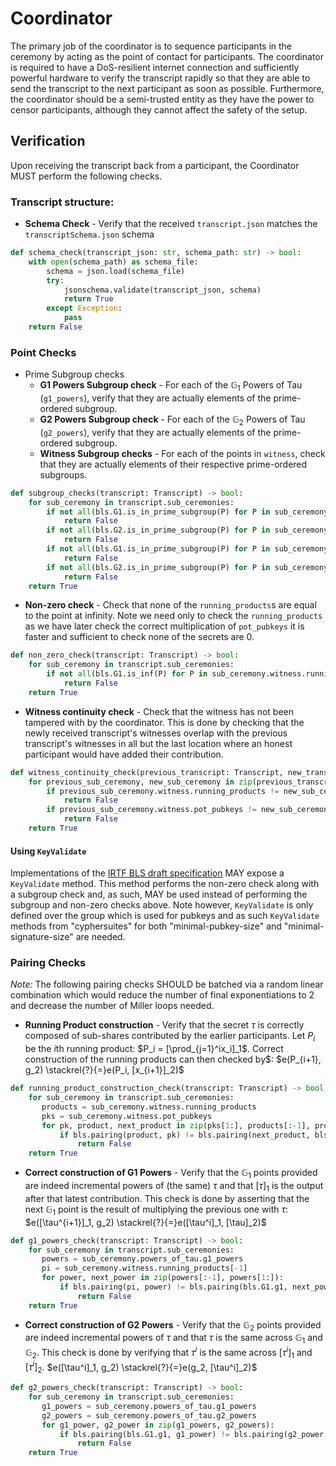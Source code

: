 # Coordinator

The primary job of the coordinator is to sequence participants in the ceremony by acting as the point of contact for participants. The coordinator is required to have a DoS-resilient internet connection and sufficiently powerful hardware to verify the transcript rapidly so that they are able to send the transcript to the next participant as soon as possible. Furthermore, the coordinator should be a semi-trusted entity as they have the power to censor participants, although they cannot affect the safety of the setup.

## Verification

Upon receiving the transcript back from a participant, the Coordinator MUST perform the following checks.

### Transcript structure:

- __Schema Check__ - Verify that the received `transcript.json` matches the `transcriptSchema.json` schema
```python
def schema_check(transcript_json: str, schema_path: str) -> bool:
    with open(schema_path) as schema_file:
        schema = json.load(schema_file)
        try:
            jsonschema.validate(transcript_json, schema)
            return True
        except Exception:
            pass
    return False
```

### Point Checks

- Prime Subgroup checks
    - __G1 Powers Subgroup check__ - For each of the $\mathbb{G}_1$ Powers of Tau (`g1_powers`), verify that they are actually elements of the prime-ordered subgroup.
    - __G2 Powers Subgroup check__ - For each of the $\mathbb{G}_2$ Powers of Tau (`g2_powers`), verify that they are actually elements of the prime-ordered subgroup.
    - __Witness Subgroup checks__ - For each of the points in `witness`, check that they are actually elements of their respective prime-ordered subgroups.

```python
def subgroup_checks(transcript: Transcript) -> bool:
    for sub_ceremony in transcript.sub_ceremonies:
        if not all(bls.G1.is_in_prime_subgroup(P) for P in sub_ceremony.powers_of_tau.g1_powers):
            return False
        if not all(bls.G2.is_in_prime_subgroup(P) for P in sub_ceremony.powers_of_tau.g2_powers):
            return False
        if not all(bls.G1.is_in_prime_subgroup(P) for P in sub_ceremony.witness.running_products):
            return False
        if not all(bls.G2.is_in_prime_subgroup(P) for P in sub_ceremony.witness.pot_pubkeys):
            return False
    return True
```

- __Non-zero check__ - Check that none of the `running_products`s are equal to the point at infinity. Note we need only to check the `running_products` as we have later check the correct multiplication of `pot_pubkeys` it is faster and sufficient to check none of the secrets are 0.
```python
def non_zero_check(transcript: Transcript) -> bool:
    for sub_ceremony in transcript.sub_ceremonies:
        if not all(bls.G1.is_inf(P) for P in sub_ceremony.witness.running_products):
            return False
    return True
```

- __Witness continuity check__ - Check that the witness has not been tampered with by the coordinator. This is done by checking that the newly received transcript's witnesses overlap with the previous transcript's witnesses in all but the last location where an honest participant would have added their contribution.

```python
def witness_continuity_check(previous_transcript: Transcript, new_transcript: Transcript) -> bool:
    for previous_sub_ceremony, new_sub_ceremony in zip(previous_transcript.sub_ceremonies, new_transcript.sub_ceremonies):
        if previous_sub_ceremony.witness.running_products != new_sub_ceremony.witness.running_products[:-1]:
            return False
        if previous_sub_ceremony.witness.pot_pubkeys != new_sub_ceremony.witness.pot_pubkeys[:-1]:
            return False
    return True
```

#### Using `KeyValidate`

Implementations of the [IRTF BLS draft specification](https://datatracker.ietf.org/doc/html/draft-irtf-cfrg-bls-signature-04#section-2.5) MAY expose a `KeyValidate` method. This method performs the non-zero check along with a subgroup check and, as such, MAY be used instead of performing the subgroup and non-zero checks above. Note however, `KeyValidate` is only defined over the group which is used for pubkeys and as such `KeyValidate` methods from "cyphersuites" for both "minimal-pubkey-size" and "minimal-signature-size" are needed. 

### Pairing Checks

_Note:_ The following pairing checks SHOULD be batched via a random linear combination which would reduce the number of final exponentiations to 2 and decrease the number of Miller loops needed.

- __Running Product construction__ - Verify that the secret $\tau$ is correctly composed of sub-shares contributed by the earlier participants. Let $P_i$ be the $i$th running product: $P_i = [\prod_{j=1}^ix_i]_1$. Correct construction of the running products can then checked by$: $e(P_{i+1}, g_2) \stackrel{?}{=}e(P_i, [x_{i+1}]_2)$

```python
def running_product_construction_check(transcript: Transcript) -> bool:
    for sub_ceremony in transcript.sub_ceremonies:
       products = sub_ceremony.witness.running_products
       pks = sub_ceremony.witness.pot_pubkeys
       for pk, product, next_product in zip(pks[1:], products[:-1], products[1:]):
           if bls.pairing(product, pk) != bls.pairing(next_product, bls.G2.g2):
               return False
    return True
```

- __Correct construction of G1 Powers__ - Verify that the $\mathbb{G}_1$ points provided are indeed incremental powers of (the same) $\tau$ and that $[\tau]_1$ is the output after that latest contribution. This check is done by asserting that the next $\mathbb{G}_1$ point is the result of multiplying the previous one with $\tau$: $e([\tau^{i+1}]_1, g_2) \stackrel{?}{=}e([\tau^i]_1, [\tau]_2)$

```python
def g1_powers_check(transcript: Transcript) -> bool:
    for sub_ceremony in transcript.sub_ceremonies:
       powers = sub_ceremony.powers_of_tau.g1_powers
       pi = sub_ceremony.witness.running_products[-1]
       for power, next_power in zip(powers[:-1], powers[1:]):
           if bls.pairing(pi, power) != bls.pairing(bls.G1.g1, next_power):
               return False
    return True
```

- __Correct construction of G2 Powers__ - Verify that the $\mathbb{G}_2$ points provided are indeed incremental powers of $\tau$ and that $\tau$ is the same across $\mathbb{G}_1$ and $\mathbb{G}_2$. This check is done by verifying that $\tau^i$ is the same across $[\tau^i]_1$ and $[\tau^i]_2$. $e([\tau^i]_1, g_2) \stackrel{?}{=}e(g_2, [\tau^i]_2)$

```python
def g2_powers_check(transcript: Transcript) -> bool:
    for sub_ceremony in transcript.sub_ceremonies:
       g1_powers = sub_ceremony.powers_of_tau.g1_powers
       g2_powers = sub_ceremony.powers_of_tau.g2_powers
       for g1_power, g2_power in zip(g1_powers, g2_powers):
           if bls.pairing(bls.G1.g1, g1_power) != bls.pairing(g2_power, bls.G2.g2):
               return False
    return True
```

